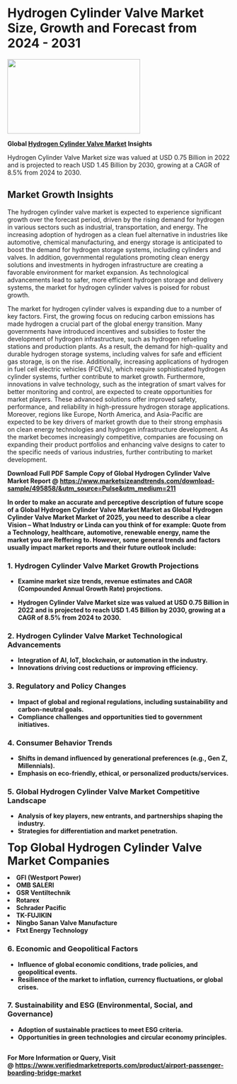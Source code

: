 <H1>Hydrogen Cylinder Valve Market Size, Growth and Forecast from 2024 - 2031</H1><img class="aligncenter size-medium wp-image-584254" src="https://thirdeyenews.in/wp-content/uploads/2024/09/Global-Market-Research-300x168.jpeg" alt="" width="300" height="168" /><p><strong>Global&nbsp;<a href="https://www.marketsizeandtrends.com/download-sample/495858/&amp;utm_source=Pulse&amp;utm_medium=211">Hydrogen Cylinder Valve Market</a> Insights</strong></p><p>Hydrogen Cylinder Valve Market size was valued at USD 0.75 Billion in 2022 and is projected to reach USD 1.45 Billion by 2030, growing at a CAGR of 8.5% from 2024 to 2030.</p><p><h2>Market Growth Insights</h2> <p>The hydrogen cylinder valve market is expected to experience significant growth over the forecast period, driven by the rising demand for hydrogen in various sectors such as industrial, transportation, and energy. The increasing adoption of hydrogen as a clean fuel alternative in industries like automotive, chemical manufacturing, and energy storage is anticipated to boost the demand for hydrogen storage systems, including cylinders and valves. In addition, governmental regulations promoting clean energy solutions and investments in hydrogen infrastructure are creating a favorable environment for market expansion. As technological advancements lead to safer, more efficient hydrogen storage and delivery systems, the market for hydrogen cylinder valves is poised for robust growth.</p> <p><strong></strong></p> <p>The market for hydrogen cylinder valves is expanding due to a number of key factors. First, the growing focus on reducing carbon emissions has made hydrogen a crucial part of the global energy transition. Many governments have introduced incentives and subsidies to foster the development of hydrogen infrastructure, such as hydrogen refueling stations and production plants. As a result, the demand for high-quality and durable hydrogen storage systems, including valves for safe and efficient gas storage, is on the rise. Additionally, increasing applications of hydrogen in fuel cell electric vehicles (FCEVs), which require sophisticated hydrogen cylinder systems, further contribute to market growth. Furthermore, innovations in valve technology, such as the integration of smart valves for better monitoring and control, are expected to create opportunities for market players. These advanced solutions offer improved safety, performance, and reliability in high-pressure hydrogen storage applications. Moreover, regions like Europe, North America, and Asia-Pacific are expected to be key drivers of market growth due to their strong emphasis on clean energy technologies and hydrogen infrastructure development. As the market becomes increasingly competitive, companies are focusing on expanding their product portfolios and enhancing valve designs to cater to the specific needs of various industries, further contributing to market development.</p> <p><strong></p><p><span class=""><strong>Download Full PDF Sample Copy of Global Hydrogen Cylinder Valve Market Report</strong> @ <a href="https://www.marketsizeandtrends.com/download-sample/495858/&amp;utm_source=Pulse&amp;utm_medium=211" target="_blank">https://www.marketsizeandtrends.com/download-sample/495858/&amp;utm_source=Pulse&amp;utm_medium=211</a></span></p><p>In order to make an accurate and perceptive description of future scope of a Global&nbsp;Hydrogen Cylinder Valve Market Market as Global&nbsp;Hydrogen Cylinder Valve Market Market of 2025, you need to describe a clear Vision &ndash; What Industry or Linda can you think of for example: Quote from a Technology, healthcare, automotive, renewable energy, name the market you are Reffering to. However, some general trends and factors usually impact market reports and their future outlook include:</p><h3>1.&nbsp;<strong>Hydrogen Cylinder Valve Market Growth Projections</strong></h3><ul><li>Examine market size trends, revenue estimates and CAGR (Compounded Annual Growth Rate) projections.</li><li><p>Hydrogen Cylinder Valve Market size was valued at USD 0.75 Billion in 2022 and is projected to reach USD 1.45 Billion by 2030, growing at a CAGR of 8.5% from 2024 to 2030.</p></li></ul><h3>2.&nbsp;<strong>Hydrogen Cylinder Valve Market Technological Advancements</strong></h3><ul><li>Integration of AI, IoT, blockchain, or automation in the industry.</li><li>Innovations driving cost reductions or improving efficiency.</li></ul><h3>3.&nbsp;<strong>Regulatory and Policy Changes</strong></h3><ul><li>Impact of global and regional regulations, including sustainability and carbon-neutral goals.</li><li>Compliance challenges and opportunities tied to government initiatives.</li></ul><h3>4.&nbsp;<strong>Consumer Behavior Trends</strong></h3><ul><li>Shifts in demand influenced by generational preferences (e.g., Gen Z, Millennials).</li><li>Emphasis on eco-friendly, ethical, or personalized products/services.</li></ul><h3>5.&nbsp;<strong>Global Hydrogen Cylinder Valve Market Competitive Landscape</strong></h3><ul><li>Analysis of key players, new entrants, and partnerships shaping the industry.</li><li>Strategies for differentiation and market penetration.</li></ul><p data-pm-slice="1 1 []"><span style="color: inherit; font-family: inherit; font-size: 25px;">Top Global Hydrogen Cylinder Valve Market Companies</span></p><div class="" data-test-id=""><p><li>GFI (Westport Power)</li><li> OMB SALERI</li><li> GSR Ventiltechnik</li><li> Rotarex</li><li> Schrader Pacific</li><li> TK-FUJIKIN</li><li> Ningbo Sanan Valve Manufacture</li><li> Ftxt Energy Technology</li></p></div><h3>6.&nbsp;<strong>Economic and Geopolitical Factors</strong></h3><ul><li>Influence of global economic conditions, trade policies, and geopolitical events.</li><li>Resilience of the market to inflation, currency fluctuations, or global crises.</li></ul><h3>7.&nbsp;<strong>Sustainability and ESG (Environmental, Social, and Governance)</strong></h3><ul><li>Adoption of sustainable practices to meet ESG criteria.</li><li>Opportunities in green technologies and circular economy principles.</li></ul><h2><strong style="font-size: 14px;">For More Information or Query, Visit @&nbsp;</strong><a style="background-color: #ffffff; font-size: 14px;" href="https://www.marketsizeandtrends.com/report/hydrogen-cylinder-valve-market/" target="_blank">https://www.verifiedmarketreports.com/product/airport-passenger-boarding-bridge-market</a></h2>
